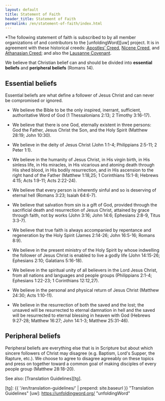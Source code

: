```yaml
---
layout: default
title: Statement of Faith
header_title: Statement of Faith
permalink: /en/statement-of-faith/index.html
---
```


*The following statement of faith is subscribed to by all member organizations of and contributors to the [unfoldingWord][uw] project. It is in agreement with these historical creeds: [Apostles’ Creed][apostles], [Nicene Creed][nicene], and [Athanasian Creed][athanasian]; and also the [Lausanne Covenant][lc].

We believe that Christian belief can and should be divided into **essential beliefs** and **peripheral beliefs** (Romans 14).

## Essential beliefs

Essential beliefs are what define a follower of Jesus Christ and can never be compromised or ignored.

* We believe the Bible to be the only inspired, inerrant, sufficient, authoritative Word of God (1 Thessalonians 2:13; 2 Timothy 3:16-17).

* We believe that there is one God, eternally existent in three persons: God the Father, Jesus Christ the Son, and the Holy Spirit (Matthew 28:19; John 10:30).

* We believe in the deity of Jesus Christ (John 1:1-4; Philippians 2:5-11; 2 Peter 1:1).

* We believe in the humanity of Jesus Christ, in His virgin birth, in His sinless life, in His miracles, in His vicarious and atoning death through His shed blood, in His bodily resurrection, and in His ascension to the right hand of the Father (Matthew 1:18,25; 1 Corinthians 15:1-8; Hebrews 4:15; Acts 1:9-11; Acts 2:22-24).

* We believe that every person is inherently sinful and so is deserving of eternal hell (Romans 3:23; Isaiah 64:6-7).

* We believe that salvation from sin is a gift of God, provided through the sacrificial death and resurrection of Jesus Christ, attained by grace through faith, not by works (John 3:16; John 14:6; Ephesians 2:8-9, Titus 3:3-7).

* We believe that true faith is always accompanied by repentance and regeneration by the Holy Spirit (James 2:14-26; John 16:5-16; Romans 8:9).

* We believe in the present ministry of the Holy Spirit by whose indwelling the follower of Jesus Christ is enabled to live a godly life (John 14:15-26; Ephesians 2:10; Galatians 5:16-18).

* We believe in the spiritual unity of all believers in the Lord Jesus Christ, from all nations and languages and people groups (Philippians 2:1-4; Ephesians 1:22-23; 1 Corinthians 12:12,27).

* We believe in the personal and physical return of Jesus Christ (Matthew 24:30; Acts 1:10-11).

* We believe in the resurrection of both the saved and the lost; the unsaved will be resurrected to eternal damnation in hell and the saved will be resurrected to eternal blessing in heaven with God (Hebrews 9:27-28; Matthew 16:27; John 14:1-3; Matthew 25:31-46).

## Peripheral beliefs

Peripheral beliefs are everything else that is in Scripture but about which sincere followers of Christ may disagree (e.g. Baptism, Lord's Supper, the Rapture, etc.). We choose to agree to disagree agreeably on these topics and press on together toward a common goal of making disciples of every people group (Matthew 28:18-20).

See also: [Translation Guidelines][tg].

[lc]: http://www.lausanne.org/en/documents/lausanne-covenant.html "Lausanne Covenant"
[apostles]: https://git.door43.org/Door43/en_creeds/src/master/content/apostles.md "Apostles' Creed"
[nicene]: https://git.door43.org/Door43/en_creeds/src/master/content/nicene.md "Nicene Creed"
[athanasian]: https://git.door43.org/Door43/en_creeds/src/master/content/athanasian.md "Athanasian Creed"
[tg]: {{ '/en/translation-guidelines/' | prepend: site.baseurl }} "Translation Guidelines"
[uw]: https://unfoldingword.org/ "unfoldingWord"

